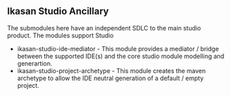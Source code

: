 ## Ikasan Studio Ancillary 
The submodules here have an independent SDLC to the main studio product. The modules support Studio
* ikasan-studio-ide-mediator - This module provides a mediator / bridge between the supported IDE(s) and the core studio module modelling and generartion.
* ikasan-studio-project-archetype - This module creates the maven archetype to allow the IDE neutral generation of a default / empty project. 